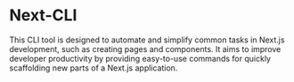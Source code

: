 # Next-CLI

This CLI tool is designed to automate and simplify common tasks in Next.js development, such as creating pages and components. It aims to improve developer productivity by providing easy-to-use commands for quickly scaffolding new parts of a Next.js application.
